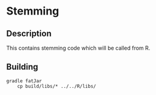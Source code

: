 # Stemming

## Description

This contains stemming code which will be called from R.

## Building

	gradle fatJar
        cp build/libs/* ../../R/libs/
